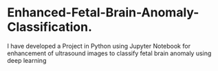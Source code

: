# Enhanced-Fetal-Brain-Anomaly-Classification.
I have developed a Project in Python using Jupyter Notebook for enhancement of ultrasound images to classify fetal brain anomaly using deep learning
